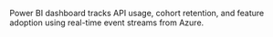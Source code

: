 Power BI dashboard tracks API usage, cohort retention, and feature adoption using real-time event streams from Azure.